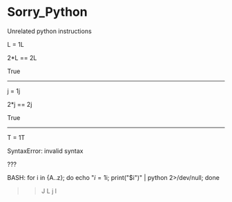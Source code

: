 # Sorry_Python
Unrelated python instructions

L = 1L

2*L == 2L

True


____


j = 1j

2*j == 2j

True

____

T = 1T

SyntaxError: invalid syntax

???

BASH: for i in  {A..z};  do   echo "$i=1$i; print(\"$i\")" | python 2>/dev/null; done

>> J L j l
 
 
